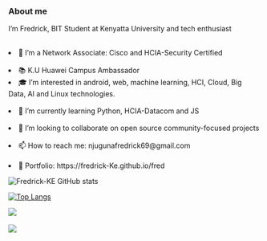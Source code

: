 ### About me
<p>I’m Fredrick, BIT Student at Kenyatta University and tech enthusiast</p><br>
<li>🔭 I’m a Network Associate: Cisco and HCIA-Security Certified</li><br> 
<li>📚 K.U Huawei  Campus Ambassador<br>
<li>🎓 I’m interested in android, web, machine learning, HCI, Cloud, Big Data, AI and Linux technologies.</li><br> 
<li>🌱 I’m currently learning Python, HCIA-Datacom and JS</li><br> 
<li>💼 I’m looking to collaborate on open source community-focused projects</li><br> 
<li>📫 How to reach me: njugunafredrick69@gmail.com</li><br> 
<li>👀 Portfolio: https://fredrick-Ke.github.io/fred</li>




![Fredrick-KE GitHub stats](https://github-readme-stats.vercel.app/api?username=Fredrick-KE&theme=maroongold&show_icons=true)

[![Top Langs](https://github-readme-stats.vercel.app/api/top-langs/?username=Fredrick-KE&theme=omni&layout=compact)](https://github.com/Fredrick-KE/github-readme-stats)

<a href="https://github.com/anuraghazra/github-readme-stats">
  <img align="center" src="https://github-readme-stats.vercel.app/api/pin/?username=anuraghazra&theme=gruvbox_light&repo=github-readme-stats" />
</a><br>
<a href="https://github.com/anuraghazra/Convoychat"><br>
  <img align="center" src="https://github-readme-stats.vercel.app/api/pin/?username=anuraghazra&theme=highcontrast&repo=Convoychat" />
</a><br><br>


